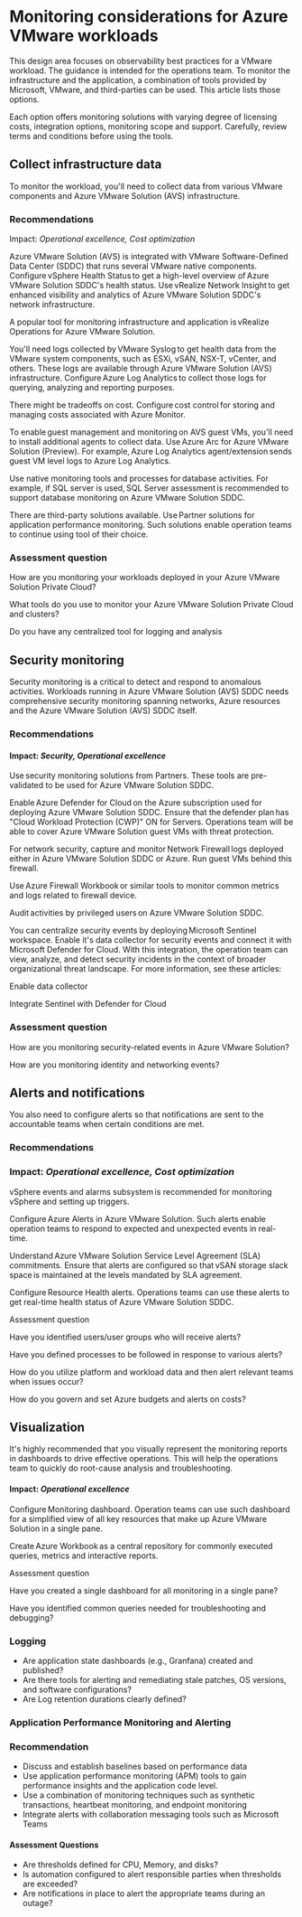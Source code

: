 # Monitoring considerations for Azure VMware workloads 

This design area focuses on observability best practices for a VMware workload. The guidance is intended for the operations team. To monitor the infrastructure and the application, a combination of tools provided by Microsoft, VMware, and third-parties can be used. This article lists those options. 

Each option offers monitoring solutions with varying degree of licensing costs, integration options, monitoring scope and support. Carefully, review terms and conditions before using the tools. 

## Collect infrastructure data 

To monitor the workload, you'll need to collect data from various VMware components and Azure VMware Solution (AVS) infrastructure.  

### Recommendations 

Impact: _Operational excellence, Cost optimization_

Azure VMware Solution (AVS) is integrated with VMware Software-Defined Data Center (SDDC) that runs several VMware native components. Configure vSphere Health Status to get a high-level overview of Azure VMware Solution SDDC's health status. Use vRealize Network Insight to get enhanced visibility and analytics of Azure VMware Solution SDDC's network infrastructure. 

A popular tool for monitoring infrastructure and application is vRealize Operations for Azure VMware Solution. 

You'll need logs collected by VMware Syslog to get health data from the VMware system components, such as ESXi, vSAN, NSX-T, vCenter, and others. These logs are available through Azure VMware Solution (AVS) infrastructure. Configure Azure Log Analytics to collect those logs for querying, analyzing and reporting purposes. 

There might be tradeoffs on cost. Configure cost control for storing and managing costs associated with Azure Monitor. 

To enable guest management and monitoring on AVS guest VMs, you'll need to install additional agents to collect data. Use Azure Arc for Azure VMware Solution (Preview). For example, Azure Log Analytics agent/extension sends guest VM level logs to Azure Log Analytics. 

Use native monitoring tools and processes for database activities. For example, if SQL server is used, SQL Server assessment is recommended to support database monitoring on Azure VMware Solution SDDC. 

There are third-party solutions available. Use Partner solutions for application performance monitoring. Such solutions enable operation teams to continue using tool of their choice. 

### Assessment question 

How are you monitoring your workloads deployed in your Azure VMware Solution Private Cloud? 

What tools do you use to monitor your Azure VMware Solution Private Cloud and clusters? 

Do you have any centralized tool for logging and analysis 

## Security monitoring 

Security monitoring is a critical to detect and respond to anomalous activities. Workloads running in Azure VMware Solution (AVS) SDDC needs comprehensive security monitoring spanning networks, Azure resources and the Azure VMware Solution (AVS) SDDC itself.  

### Recommendations 

#### Impact: _Security, Operational excellence_

Use security monitoring solutions from Partners. These tools are pre-validated to be used for Azure VMware Solution SDDC. 

Enable Azure Defender for Cloud on the Azure subscription used for deploying Azure VMware Solution SDDC. Ensure that the defender plan has "Cloud Workload Protection (CWP)" ON for Servers. Operations team will be able to cover Azure VMware Solution guest VMs with threat protection. 

For network security, capture and monitor Network Firewall logs deployed either in Azure VMware Solution SDDC or Azure. Run guest VMs behind this firewall. 

Use Azure Firewall Workbook or similar tools to monitor common metrics and logs related to firewall device. 

Audit activities by privileged users on Azure VMware Solution SDDC. 

You can centralize security events by deploying Microsoft Sentinel workspace. Enable it's data collector for security events and connect it with Microsoft Defender for Cloud. With this integration, the operation team can view, analyze, and detect security incidents in the context of broader organizational threat landscape. For more information, see these articles: 

Enable data collector 

Integrate Sentinel with Defender for Cloud 

### Assessment question 

How are you monitoring security-related events in Azure VMware Solution? 

How are you monitoring identity and networking events? 

## Alerts and notifications 

You also need to configure alerts so that notifications are sent to the accountable teams when certain conditions are met. 

### Recommendations 

### Impact: _Operational excellence, Cost optimization_ 

vSphere events and alarms subsystem is recommended for monitoring vSphere and setting up triggers. 

Configure Azure Alerts in Azure VMware Solution. Such alerts enable operation teams to respond to expected and unexpected events in real-time. 

Understand Azure VMware Solution Service Level Agreement (SLA) commitments. Ensure that alerts are configured so that vSAN storage slack space is maintained at the levels mandated by SLA agreement. 

Configure Resource Health alerts. Operations teams can use these alerts to get real-time health status of Azure VMware Solution SDDC. 

Assessment question 

Have you identified users/user groups who will receive alerts? 

Have you defined processes to be followed in response to various alerts? 

How do you utilize platform and workload data and then alert relevant teams when issues occur? 

How do you govern and set Azure budgets and alerts on costs? 

## Visualization 

It's highly recommended that you visually represent the monitoring reports in dashboards to drive effective operations. This will help the operations team to quickly do root-cause analysis and troubleshooting. 

#### Impact: _Operational excellence_ 

Configure Monitoring dashboard. Operation teams can use such dashboard for a simplified view of all key resources that make up Azure VMware Solution in a single pane. 

Create Azure Workbook as a central repository for commonly executed queries, metrics and interactive reports. 

Assessment question 

Have you created a single dashboard for all monitoring in a single pane? 

Have you identified common queries needed for troubleshooting and debugging? 

### Logging

 - Are application state dashboards (e.g., Granfana) created and published?
 - Are there tools for alerting and remediating stale patches, OS versions, and software configurations? 
 - Are Log retention durations clearly defined?

### Application Performance Monitoring and Alerting 

### Recommendation

- Discuss and establish baselines based on performance data
- Use application performance monitoring (APM) tools to gain performance insights and the application code level.
- Use a combination of monitoring techniques such as synthetic transactions, heartbeat monitoring, and endpoint monitoring
- Integrate alerts with collaboration messaging tools such as Microsoft Teams


#### Assessment Questions 
 - Are thresholds defined for CPU, Memory, and disks?
 - Is automation configured to alert responsible parties when thresholds are exceeded?
 - Are notifications in place to alert the appropriate teams during an outage?
